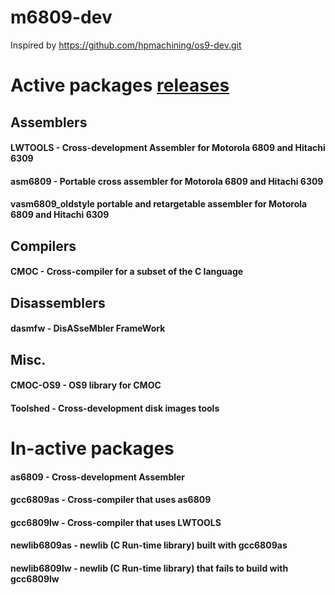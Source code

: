 # m6809-dev
Inspired by https://github.com/hpmachining/os9-dev.git

# Active packages [releases](https://github.com/stahta01/m6809-dev/releases/)
## Assemblers
#### LWTOOLS - Cross-development Assembler for Motorola 6809 and Hitachi 6309
#### asm6809 - Portable cross assembler for Motorola 6809 and Hitachi 6309
#### vasm6809_oldstyle portable and retargetable assembler for Motorola 6809 and Hitachi 6309
## Compilers
#### CMOC - Cross-compiler for a subset of the C language
## Disassemblers
#### dasmfw - DisASseMbler FrameWork
## Misc.
#### CMOC-OS9 - OS9 library for CMOC
#### Toolshed - Cross-development disk images tools

# In-active packages
#### as6809 - Cross-development Assembler
#### gcc6809as - Cross-compiler that uses as6809
#### gcc6809lw - Cross-compiler that uses LWTOOLS
#### newlib6809as - newlib (C Run-time library) built with gcc6809as
#### newlib6809lw - newlib (C Run-time library) that fails to build with gcc6809lw
